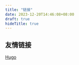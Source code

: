 ```yaml
---
title: "链接"
date: 2023-12-20T14:46:08+08:00
draft: true
hideTitle: true
---
```



## 友情链接

[Hugo](https://gohugo.io/)
